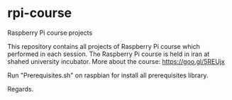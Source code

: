 # rpi-course
Raspberry Pi course projects

This repository contains all projects of Raspberry Pi course which performed in each session.
The Raspberry Pi course is held in iran at shahed university incubator.
More about the course: https://goo.gl/5REUjx

Run "Prerequisites.sh" on raspbian for install all prerequisites library.

Regards.




